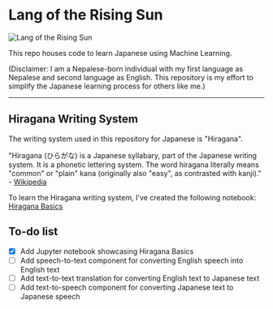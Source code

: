 # Lang of the Rising Sun

![Lang of the Rising Sun](https://github.com/PragyanSubedi/LangOfTheRisingSun/blob/main/assets/cover.png)

This repo houses code to learn Japanese using Machine Learning.

(Disclaimer: I am a Nepalese-born individual with my first language as Nepalese and second language as English. This repository is my effort to simplify the Japanese learning process for others like me.)

---

## Hiragana Writing System

The writing system used in this repository for Japanese is "Hiragana".

"Hiragana (ひらがな) is a Japanese syllabary, part of the Japanese writing system. It is a phonetic lettering system. The word hiragana literally means "common" or "plain" kana (originally also "easy", as contrasted with kanji)." - <a href="https://en.wikipedia.org/wiki/Hiragana" target="__blank__"> Wikipedia </a>

To learn the Hiragana writing system, I've created the following notebook: <a href="hiragana_basics.ipynb" target="__blank__"> Hiragana Basics </a>

## To-do list

- [x] Add Jupyter notebook showcasing Hiragana Basics
- [ ] Add speech-to-text component for converting English speech into English text
- [ ] Add text-to-text translation for converting English text to Japanese text
- [ ] Add text-to-speech component for converting Japanese text to Japanese speech
